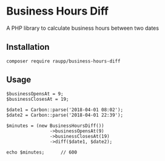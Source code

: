 # Business Hours Diff

A PHP library to calculate business hours between two dates

## Installation
`composer require raupp/business-hours-diff`

## Usage
```
$businessOpensAt = 9;
$businessClosesAt = 19;

$date1 = Carbon::parse('2018-04-01 08:02');
$date2 = Carbon::parse('2018-04-01 22:39');

$minutes = (new BusinessHoursDiff())
                ->businessOpensAt(9)
                ->businessClosesAt(19)
                ->diff($date1, $date2);
            
echo $minutes;      // 600
```
